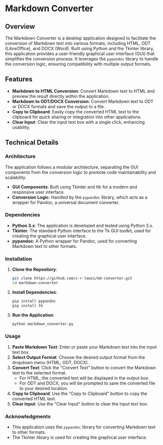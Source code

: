 # Markdown Converter

## Overview

The Markdown Converter is a desktop application designed to facilitate the conversion of Markdown text into various formats, including HTML, ODT (LibreOffice), and DOCX (Word). Built using Python and the Tkinter library, this application provides a user-friendly graphical user interface (GUI) that simplifies the conversion process. It leverages the `pypandoc` library to handle the conversion logic, ensuring compatibility with multiple output formats.

## Features

- **Markdown to HTML Conversion**: Convert Markdown text to HTML and preview the result directly within the application.
- **Markdown to ODT/DOCX Conversion**: Convert Markdown text to ODT or DOCX formats and save the output to a file.
- **Copy to Clipboard**: Easily copy the converted HTML text to the clipboard for quick sharing or integration into other applications.
- **Clear Input**: Clear the input text box with a single click, enhancing usability.


## Technical Details

### Architecture

The application follows a modular architecture, separating the GUI components from the conversion logic to promote code maintainability and scalability.

- **GUI Components**: Built using Tkinter and ttk for a modern and responsive user interface.
- **Conversion Logic**: Handled by the `pypandoc` library, which acts as a wrapper for Pandoc, a universal document converter.

### Dependencies

- **Python 3.x**: The application is developed and tested using Python 3.x.
- **Tkinter**: The standard Python interface to the Tk GUI toolkit, used for creating the graphical user interface.
- **pypandoc**: A Python wrapper for Pandoc, used for converting Markdown text to other formats.

### Installation

1. **Clone the Repository**:
   ```bash
   git clone https://github.com/c-r-lewis/md-converter.git
   cd markdown-converter
   ```

2. **Install Dependencies**:
   ```bash
   pip install pypandoc
   pip install tk
   ```

3. **Run the Application**:
   ```bash
   python markdown_converter.py
   ```

### Usage

1. **Paste Markdown Text**: Enter or paste your Markdown text into the input text box.
2. **Select Output Format**: Choose the desired output format from the dropdown menu (HTML, ODT, DOCX).
3. **Convert Text**: Click the "Convert Text" button to convert the Markdown text to the selected format.
   - For HTML, the converted text will be displayed in the output box.
   - For ODT and DOCX, you will be prompted to save the converted file to your desired location.
4. **Copy to Clipboard**: Use the "Copy to Clipboard" button to copy the converted HTML text.
5. **Clear Input**: Use the "Clear Input" button to clear the input text box.


### Acknowledgments

- This application uses the `pypandoc` library for converting Markdown text to other formats.
- The Tkinter library is used for creating the graphical user interface.

